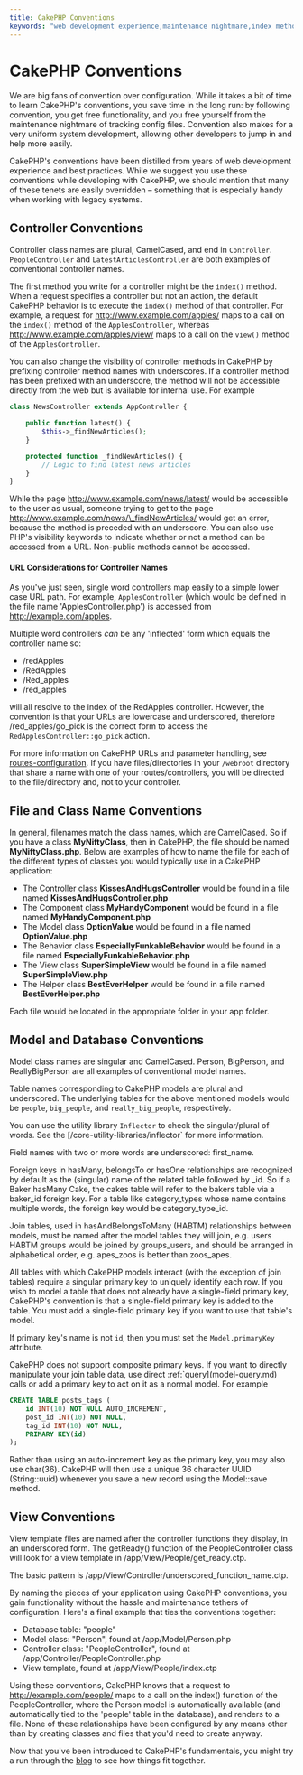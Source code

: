 ```yaml
---
title: CakePHP Conventions
keywords: "web development experience,maintenance nightmare,index method,legacy systems,method names,php class,uniform system,config files,tenets,apples,conventions,conventional controller,best practices,maps,visibility,news articles,functionality,logic,cakephp,developers"
---
```


# CakePHP Conventions

We are big fans of convention over configuration. While it takes a
bit of time to learn CakePHP's conventions, you save time in the
long run: by following convention, you get free functionality, and
you free yourself from the maintenance nightmare of tracking config
files. Convention also makes for a very uniform system development,
allowing other developers to jump in and help more easily.

CakePHP's conventions have been distilled from years of web
development experience and best practices. While we suggest you use
these conventions while developing with CakePHP, we should mention
that many of these tenets are easily overridden – something that is
especially handy when working with legacy systems.

## Controller Conventions

Controller class names are plural, CamelCased, and end in
`Controller`. `PeopleController` and
`LatestArticlesController` are both examples of conventional
controller names.

The first method you write for a controller might be the
`index()` method. When a request specifies a controller but not
an action, the default CakePHP behavior is to execute the
`index()` method of that controller. For example, a request for
http://www.example.com/apples/ maps to a call on the `index()`
method of the `ApplesController`, whereas
http://www.example.com/apples/view/ maps to a call on the
`view()` method of the `ApplesController`.

You can also change the visibility of controller methods in CakePHP
by prefixing controller method names with underscores. If a
controller method has been prefixed with an underscore, the method
will not be accessible directly from the web but is available for
internal use. For example

```php
class NewsController extends AppController {

    public function latest() {
        $this->_findNewArticles();
    }

    protected function _findNewArticles() {
        // Logic to find latest news articles
    }
}

```

While the page http://www.example.com/news/latest/ would be
accessible to the user as usual, someone trying to get to the page
http://www.example.com/news/\_findNewArticles/ would get an error,
because the method is preceded with an underscore. You can also use
PHP's visibility keywords to indicate whether or not a method can be
accessed from a URL. Non-public methods cannot be accessed.

#### URL Considerations for Controller Names

As you've just seen, single word controllers map easily to a simple
lower case URL path. For example, `ApplesController` (which would
be defined in the file name 'ApplesController.php') is accessed
from http://example.com/apples.

Multiple word controllers *can* be any 'inflected' form which
equals the controller name so:

-  /redApples
-  /RedApples
-  /Red\_apples
-  /red\_apples

will all resolve to the index of the RedApples controller. However,
the convention is that your URLs are lowercase and underscored,
therefore /red\_apples/go\_pick is the correct form to access the
`RedApplesController::go_pick` action.

For more information on CakePHP URLs and parameter handling, see
[routes-configuration](../development/routing.md#routes-configuration). If you have files/directories in your `/webroot`
directory that share a name with one of your routes/controllers, you will be
directed to the file/directory and, not to your controller.
<!-- anchor: file-and-classname-conventions -->
## File and Class Name Conventions

In general, filenames match the class names, which are
CamelCased. So if you have a class **MyNiftyClass**, then in CakePHP,
the file should be named **MyNiftyClass.php**. Below are
examples of how to name the file for each of the different types of
classes you would typically use in a CakePHP application:

-  The Controller class **KissesAndHugsController** would be found
in a file named **KissesAndHugsController.php**
-  The Component class **MyHandyComponent** would be found in a
file named **MyHandyComponent.php**
-  The Model class **OptionValue** would be found in a file named
   **OptionValue.php**
-  The Behavior class **EspeciallyFunkableBehavior** would be found
in a file named **EspeciallyFunkableBehavior.php**
-  The View class **SuperSimpleView** would be found in a file
named **SuperSimpleView.php**
-  The Helper class **BestEverHelper** would be found in a file
named **BestEverHelper.php**

Each file would be located in the appropriate folder in your app folder.

## Model and Database Conventions

Model class names are singular and CamelCased. Person, BigPerson,
and ReallyBigPerson are all examples of conventional model names.

Table names corresponding to CakePHP models are plural and
underscored. The underlying tables for the above mentioned models
would be `people`, `big_people`, and `really_big_people`,
respectively.

You can use the utility library `Inflector` to check the
singular/plural of words. See the
[/core-utility-libraries/inflector` for more
information.

Field names with two or more words are underscored:
first\_name.

Foreign keys in hasMany, belongsTo or hasOne relationships are
recognized by default as the (singular) name of the related table
followed by \_id. So if a Baker hasMany Cake, the cakes table will
refer to the bakers table via a baker\_id foreign key. For a
table like category\_types whose name contains multiple words,
the foreign key would be category\_type\_id.

Join tables, used in hasAndBelongsToMany (HABTM) relationships
between models, must be named after the model tables they will
join, e.g. users HABTM groups would be joined by groups_users, and
should be arranged in alphabetical order, e.g. apes\_zoos
is better than zoos\_apes.

All tables with which CakePHP models interact (with the exception
of join tables) require a singular primary key to uniquely
identify each row. If you wish to model a table that does not already have
a single-field primary key, CakePHP's convention is that a
single-field primary key is added to the table. You must add a
single-field primary key if you want to use that table's model.

If primary key's name is not `id`, then you must set the `Model.primaryKey`
attribute.

CakePHP does not support composite primary keys. If you want to
directly manipulate your join table data, use direct
:ref:`query](model-query.md) calls or add a primary key to act on it
as a normal model. For example

```sql
CREATE TABLE posts_tags (
    id INT(10) NOT NULL AUTO_INCREMENT,
    post_id INT(10) NOT NULL,
    tag_id INT(10) NOT NULL,
    PRIMARY KEY(id)
);

```

Rather than using an auto-increment key as the primary key, you may
also use char(36). CakePHP will then use a unique 36 character UUID
(String::uuid) whenever you save a new record using the Model::save
method.

## View Conventions

View template files are named after the controller functions they
display, in an underscored form. The getReady() function of the
PeopleController class will look for a view template in
/app/View/People/get\_ready.ctp.

The basic pattern is
/app/View/Controller/underscored\_function\_name.ctp.

By naming the pieces of your application using CakePHP conventions,
you gain functionality without the hassle and maintenance tethers
of configuration. Here's a final example that ties the conventions
together:

-  Database table: "people"
-  Model class: "Person", found at /app/Model/Person.php
-  Controller class: "PeopleController", found at
/app/Controller/PeopleController.php
-  View template, found at /app/View/People/index.ctp

Using these conventions, CakePHP knows that a request to
http://example.com/people/ maps to a call on the index() function
of the PeopleController, where the Person model is automatically
available (and automatically tied to the 'people' table in the
database), and renders to a file. None of these relationships have
been configured by any means other than by creating classes and
files that you'd need to create anyway.

Now that you've been introduced to CakePHP's fundamentals, you
might try a run through the
[blog](../tutorials-and-examples/blog/blog.md) to see how things fit
together.

